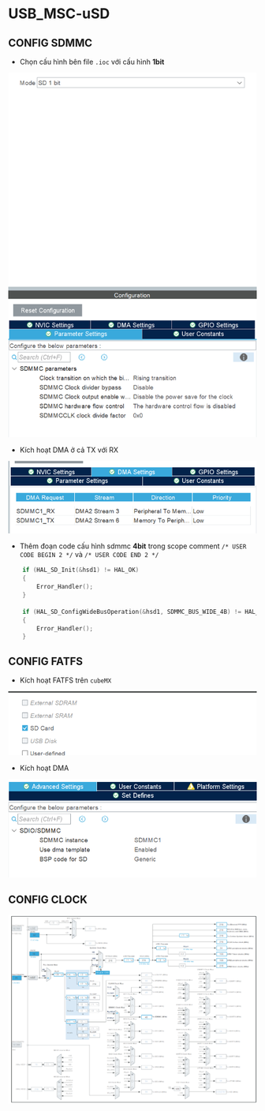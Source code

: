 # USB_MSC-uSD

## CONFIG SDMMC

- Chọn cấu hình bên file `.ioc` với cấu hình **1bit**

<p align="center">
  <img src="img/config_sdmmc.png" alt="config_sdmmc" />
</p>

- Kích hoạt DMA ở cả TX với RX

<p align="center">
  <img src="img/dma_sdmmc.png" alt="dma_sdmmc" />
</p>

- Thêm đoạn code cấu hình sdmmc **4bit** trong scope comment `/* USER CODE BEGIN 2 */` và `/* USER CODE END 2 */`

```C
	if (HAL_SD_Init(&hsd1) != HAL_OK)
	{
		Error_Handler();
	}

	if (HAL_SD_ConfigWideBusOperation(&hsd1, SDMMC_BUS_WIDE_4B) != HAL_OK)
	{
		Error_Handler();
	}
```

## CONFIG FATFS

- Kích hoạt FATFS trên `cubeMX`

<p align="center">
  <img src="img/ena_fatfs.png" alt="ena_fatfs" />
</p>

- Kích hoạt DMA

<p align="center">
  <img src="img/dma_fatfs.png" alt="dma_fatfs" />
</p>

## CONFIG CLOCK

<p align="center">
  <img src="img/config_clk.png" alt="config_clock" />
</p>
